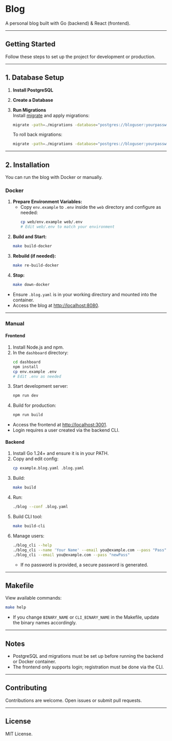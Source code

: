 # Blog

A personal blog built with Go (backend) & React (frontend).

---

## Getting Started

Follow these steps to set up the project for development or production.

---

## 1. Database Setup

1. **Install PostgreSQL**

2. **Create a Database**

3. **Run Migrations**  
   Install [migrate](https://github.com/golang-migrate/migrate) and apply migrations:
   ```bash
   migrate -path=./migrations -database="postgres://bloguser:yourpassword@localhost:5432/blogdb?sslmode=disable" up
   ```
   To roll back migrations:
   ```bash
   migrate -path=./migrations -database="postgres://bloguser:yourpassword@localhost:5432/blogdb?sslmode=disable" down
   ```

---

## 2. Installation

You can run the blog with Docker or manually.

### Docker

1. **Prepare Environment Variables:**  
   - Copy `env.example` to `.env` inside the `web` directory and configure as needed:
     ```bash
     cp web/env.example web/.env
     # Edit web/.env to match your environment
     ```
2. **Build and Start:**
   ```bash
   make build-docker
   ```
3. **Rebuild (if needed):**
   ```bash
   make re-build-docker 
   ```
4. **Stop:**
   ```bash
   make down-docker
   ```
- Ensure `.blog.yaml` is in your working directory and mounted into the container.
- Access the blog at [http://localhost:8080](http://localhost:8080).

---

### Manual

#### Frontend

1. Install Node.js and npm.
2. In the `dashboard` directory:
   ```bash
   cd dashboard
   npm install
   cp env.example .env
   # Edit .env as needed
   ```
3. Start development server:
   ```bash
   npm run dev
   ```
4. Build for production:
   ```bash
   npm run build
   ```
- Access the frontend at [http://localhost:3001](http://localhost:3001).
- Login requires a user created via the backend CLI.

#### Backend

1. Install Go 1.24+ and ensure it is in your PATH.
2. Copy and edit config:
   ```bash
   cp example.blog.yaml .blog.yaml
   ```
3. Build:
   ```bash
   make build
   ```
4. Run:
   ```bash
   ./blog --conf .blog.yaml
   ```
5. Build CLI tool:
   ```bash
   make build-cli
   ```
6. Manage users:
   ```bash
   ./blog_cli --help
   ./blog_cli --name 'Your Name' --email you@example.com --pass "Pass"
   ./blog_cli --email you@example.com --pass "newPass"
   ```
   - If no password is provided, a secure password is generated.

---

## Makefile

View available commands:
```bash
make help
```
- If you change `BINARY_NAME` or `CLI_BINARY_NAME` in the Makefile, update the binary names accordingly.

---

## Notes

- PostgreSQL and migrations must be set up before running the backend or Docker container.
- The frontend only supports login; registration must be done via the CLI.

---

## Contributing

Contributions are welcome. Open issues or submit pull requests.

---

## License

MIT License.
